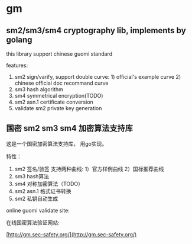 # gm
## sm2/sm3/sm4 cryptography lib, implements by golang

this library support chinese guomi standard 

features:

1. sm2 sign/varify, support double curve: 1) official's example curve 2) chinese official doc recommand curve
2. sm3 hash algorithm
3. sm4 symmetrical encryption(TODO)
4. sm2 asn.1 certificate conversion
5. validate sm2 private key generation


## 国密 sm2 sm3 sm4 加密算法支持库

这是一个国密加密算法支持库， 用go实现。

特性：
1. sm2 签名/验签 支持两种曲线: 1）官方样例曲线 2）国标推荐曲线
2. sm3 hash算法
3. sm4 对称加密算法（TODO）
4. sm2 asn.1 格式证书转换
3. sm2 私钥自动生成


online guomi validate site:

在线国密算法验证网站:

[http://gm.sec-safety.org/](http://gm.sec-safety.org/)
